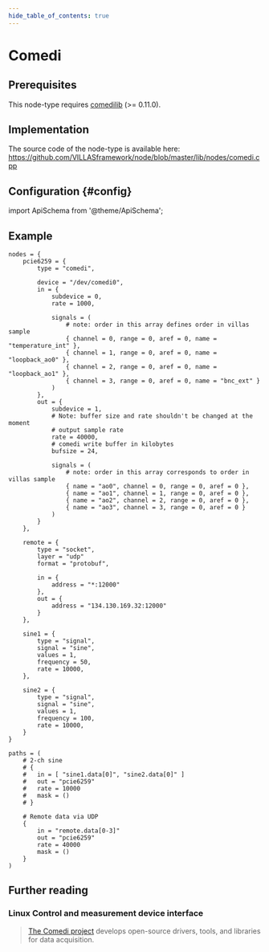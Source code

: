 ```yaml
---
hide_table_of_contents: true
---
```


# Comedi

## Prerequisites

This node-type requires [comedilib](http://comedi.org) (>= 0.11.0).

## Implementation

The source code of the node-type is available here:
https://github.com/VILLASframework/node/blob/master/lib/nodes/comedi.cpp

## Configuration {#config}

import ApiSchema from '@theme/ApiSchema';

<ApiSchema id="node" example pointer="#/components/schemas/comedi" />

## Example

``` url="external/node/etc/examples/nodes/comedi.conf" title="node/etc/examples/nodes/comedi.conf"
nodes = {
	pcie6259 = {
		type = "comedi",

		device = "/dev/comedi0",
		in = {
			subdevice = 0,
			rate = 1000,
			
			signals = (
				# note: order in this array defines order in villas sample
				{ channel = 0, range = 0, aref = 0, name = "temperature_int" },
				{ channel = 1, range = 0, aref = 0, name = "loopback_ao0" },
				{ channel = 2, range = 0, aref = 0, name = "loopback_ao1" },
				{ channel = 3, range = 0, aref = 0, name = "bnc_ext" }
			)
		},
		out = {
			subdevice = 1,
			# Note: buffer size and rate shouldn't be changed at the moment
			# output sample rate
			rate = 40000,
			# comedi write buffer in kilobytes
			bufsize = 24,
			
			signals = (
				# note: order in this array corresponds to order in villas sample
				{ name = "ao0", channel = 0, range = 0, aref = 0 },
				{ name = "ao1", channel = 1, range = 0, aref = 0 },
				{ name = "ao2", channel = 2, range = 0, aref = 0 },
				{ name = "ao3", channel = 3, range = 0, aref = 0 }
			)
		}
	},

	remote = {
		type = "socket",
		layer = "udp"
		format = "protobuf",
		
		in = {
			address = "*:12000"
		},
		out = {
			address = "134.130.169.32:12000"
		}
	},

	sine1 = {
		type = "signal",
		signal = "sine",
		values = 1,
		frequency = 50,
		rate = 10000,
	},

	sine2 = {
		type = "signal",
		signal = "sine",
		values = 1,
		frequency = 100,
		rate = 10000,
	}
}

paths = (
	# 2-ch sine
	# {
	# 	in = [ "sine1.data[0]", "sine2.data[0]" ]
	# 	out = "pcie6259"
	# 	rate = 10000
	# 	mask = ()
	# }

	# Remote data via UDP
	{
		in = "remote.data[0-3]"
		out = "pcie6259"
		rate = 40000
		mask = ()
	}
)
```

## Further reading

### Linux Control and measurement device interface

> [The Comedi project](http://comedi.org) develops open-source drivers, tools, and libraries for data acquisition.
